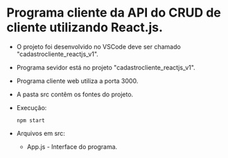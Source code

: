 # Programa cliente da API do CRUD de cliente utilizando React.js.

- O projeto foi desenvolvido no VSCode deve ser chamado "cadastrocliente_reactjs_v1".
- Programa sevidor está no projeto "cadastrocliente_reactjs_v1".
- Programa cliente web utiliza a porta 3000.
- A pasta src contêm os fontes do projeto.

- Execução:    
   <pre><code>npm start</code></pre>

- Arquivos em src:
   - App.js - Interface do programa.